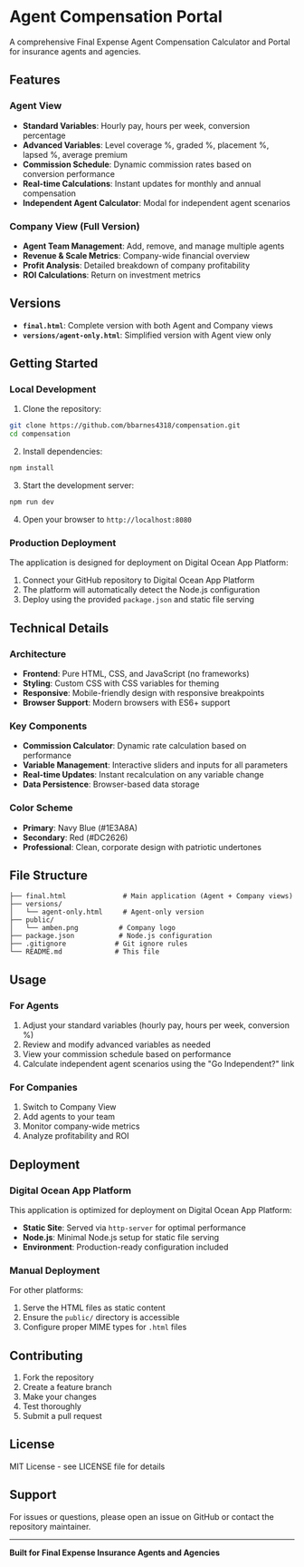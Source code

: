 # Agent Compensation Portal

A comprehensive Final Expense Agent Compensation Calculator and Portal for insurance agents and agencies.

## Features

### Agent View
- **Standard Variables**: Hourly pay, hours per week, conversion percentage
- **Advanced Variables**: Level coverage %, graded %, placement %, lapsed %, average premium
- **Commission Schedule**: Dynamic commission rates based on conversion performance
- **Real-time Calculations**: Instant updates for monthly and annual compensation
- **Independent Agent Calculator**: Modal for independent agent scenarios

### Company View (Full Version)
- **Agent Team Management**: Add, remove, and manage multiple agents
- **Revenue & Scale Metrics**: Company-wide financial overview
- **Profit Analysis**: Detailed breakdown of company profitability
- **ROI Calculations**: Return on investment metrics

## Versions

- **`final.html`**: Complete version with both Agent and Company views
- **`versions/agent-only.html`**: Simplified version with Agent view only

## Getting Started

### Local Development

1. Clone the repository:
```bash
git clone https://github.com/bbarnes4318/compensation.git
cd compensation
```

2. Install dependencies:
```bash
npm install
```

3. Start the development server:
```bash
npm run dev
```

4. Open your browser to `http://localhost:8080`

### Production Deployment

The application is designed for deployment on Digital Ocean App Platform:

1. Connect your GitHub repository to Digital Ocean App Platform
2. The platform will automatically detect the Node.js configuration
3. Deploy using the provided `package.json` and static file serving

## Technical Details

### Architecture
- **Frontend**: Pure HTML, CSS, and JavaScript (no frameworks)
- **Styling**: Custom CSS with CSS variables for theming
- **Responsive**: Mobile-friendly design with responsive breakpoints
- **Browser Support**: Modern browsers with ES6+ support

### Key Components
- **Commission Calculator**: Dynamic rate calculation based on performance
- **Variable Management**: Interactive sliders and inputs for all parameters
- **Real-time Updates**: Instant recalculation on any variable change
- **Data Persistence**: Browser-based data storage

### Color Scheme
- **Primary**: Navy Blue (#1E3A8A)
- **Secondary**: Red (#DC2626)
- **Professional**: Clean, corporate design with patriotic undertones

## File Structure

```
├── final.html              # Main application (Agent + Company views)
├── versions/
│   └── agent-only.html     # Agent-only version
├── public/
│   └── amben.png          # Company logo
├── package.json           # Node.js configuration
├── .gitignore            # Git ignore rules
└── README.md             # This file
```

## Usage

### For Agents
1. Adjust your standard variables (hourly pay, hours per week, conversion %)
2. Review and modify advanced variables as needed
3. View your commission schedule based on performance
4. Calculate independent agent scenarios using the "Go Independent?" link

### For Companies
1. Switch to Company View
2. Add agents to your team
3. Monitor company-wide metrics
4. Analyze profitability and ROI

## Deployment

### Digital Ocean App Platform

This application is optimized for deployment on Digital Ocean App Platform:

- **Static Site**: Served via `http-server` for optimal performance
- **Node.js**: Minimal Node.js setup for static file serving
- **Environment**: Production-ready configuration included

### Manual Deployment

For other platforms:
1. Serve the HTML files as static content
2. Ensure the `public/` directory is accessible
3. Configure proper MIME types for `.html` files

## Contributing

1. Fork the repository
2. Create a feature branch
3. Make your changes
4. Test thoroughly
5. Submit a pull request

## License

MIT License - see LICENSE file for details

## Support

For issues or questions, please open an issue on GitHub or contact the repository maintainer.

---

**Built for Final Expense Insurance Agents and Agencies**
